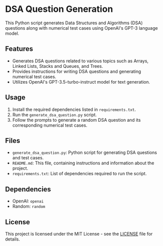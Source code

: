# DSA Question Generation

This Python script generates Data Structures and Algorithms (DSA) questions along with numerical test cases using OpenAI's GPT-3 language model.

## Features
- Generates DSA questions related to various topics such as Arrays, Linked Lists, Stacks and Queues, and Trees.
- Provides instructions for writing DSA questions and generating numerical test cases.
- Utilizes OpenAI's GPT-3.5-turbo-instruct model for text generation.

## Usage
1. Install the required dependencies listed in `requirements.txt`.
2. Run the `generate_dsa_question.py` script.
3. Follow the prompts to generate a random DSA question and its corresponding numerical test cases.

## Files
- `generate_dsa_question.py`: Python script for generating DSA questions and test cases.
- `README.md`: This file, containing instructions and information about the project.
- `requirements.txt`: List of dependencies required to run the script.

## Dependencies
- OpenAI: `openai`
- Random: `random`

## License
This project is licensed under the MIT License - see the [LICENSE](LICENSE) file for details.
